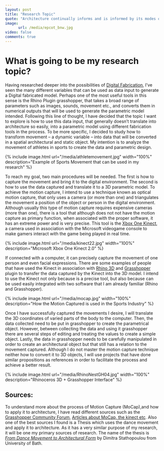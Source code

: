 ```yaml
---
layout: post
title: "Research Topic"
quote: "Architecture continually informs and is informed by its modes of representation and construction"
image:
      url: /media/epcot_bnw.jpg
video: false
comments: true
---
```


# What is going to be my research topic?

Having researched deeper into the possibilities of [Digital Fabrication](https://www.opendesk.cc/about/digital-fabrication), I’ve seen the many different variables that can be used as data input to generate a Digital fabricated model. Perhaps one of the most useful tools in this sense is the Rhino Plugin grasshopper, that takes a broad range of parameters such as images, sounds, movement etc., and converts them in numerical outputs that will be used to generate the parametric model intended.
Following this line of thought, I have decided that the topic I want to explore is how to use this data input, that generally doesn’t translate into architecture so easily, into a parametric model using different fabrication tools in the process.
To be more specific, I decided to study how to transform movement – a dynamic variable – into data that will be converted in a spatial architectural and static object. My intention is to analyze the movement of athletes in sports to create the data and parametric design.

{% include image.html url="/media/athletemovement.jpg" width="100%" description="Example of Sports Movement that can be used in my research" %}

To reach my goal, two main procedures will be needed. The first is how to capture the movement and bring it to the digital environment. The second is how to use the data captured and translate it to a 3D parametric model.
To achieve the motion capture, I intend to use a technique known as optical motion capture, that only uses a camera (or more than one) and triangulates the movement a position of the object or person in the digital environment. Although usually this type of motion capture requires expensive cameras (more than one), there is a tool that although does not not have the motion capture as primary function, when associated with the proper software, it has an extreme power and is very precise. This tool is the [Xbox One Kinect](https://en.wikipedia.org/wiki/Kinect_for_Xbox_One), a camera used in association with the Microsoft videogame console to make gamers interact with the game being played in real time. 

{% include image.html url="/media/kinect22.jpg" width="100%" description="Microsoft Xbox One Kinect 2.0" %}

If connected with a computer, it can precisely capture the movement of one person and even facial expressions. There are some examples of people that have used the Kinect in association with [Rhino 3D](https://www.rhino3d.com/) and [Grasshopper](http://www.grasshopper3d.com/) plugin to transfer the data captured by the Kinect into the 3D model. I intend to use the Kinect not only because is a precise tool, but also because can be used easily integrated with two software that I am already familiar (Rhino and Grasshopper).

{% include image.html url="/media/mocap.jpg" width="100%" description="How the Motion Captured is used in the Sports Industry" %}

Once I have successfully captured the movements I desire, I will translate the 3D coordinates of varied parts of the body to the computer. Then, the data collected need to be put in grasshopper to create the parametrical object. However, between collecting the data and using it grasshopper there are several steps of editing and treating the values to create a simple object. Lastly, the data in grasshopper needs to be carefully manipulated in order to create an architectural object but that still has a relation to the movement captured.
Although I do not master the motion capture technique neither how to convert it to 3D objects, I will use projects that have done similar propositions as references in order to facilitate the process and achieve a better result. 

{% include image.html url="/media/RhinoNestGH04.jpg" width="100%" description="Rhinoceros 3D + Grasshopper Interface" %}


## Sources:

To understand more about the process of Motion Capture (MoCap),and how to apply it to architecture, I have read different sources such as the [Grasshopper Community Forum](http://www.grasshopper3d.com/video/video/listTagged?tag=Firefly), [Articles about MoCap, the kinect etc](http://www.engadget.com/2015/03/08/using-the-kinect-for-motion-capture/). Also one of the best sources I found is a Thesis which uses the dance movement and apply it to architecture. As it has a very similar purpose of my research, it will be one my primary sources of research. The name of the thesis is [_From Dance Movement
to Architectural Form_](http://opus.bath.ac.uk/27813/1/UnivBath_MPhil_2011_D_Stathopoulou.pdf) by Dimitra Stathopoulou from University of Bath.


